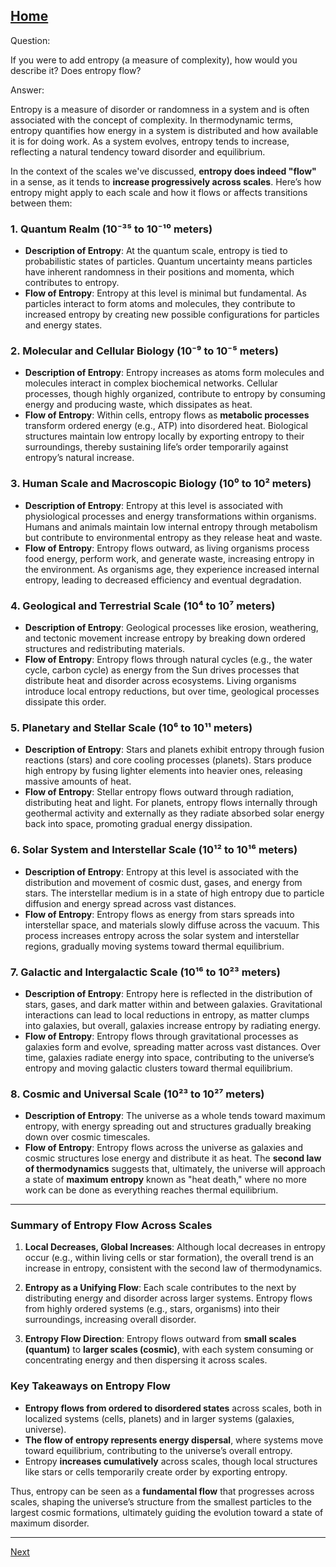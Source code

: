 [Home](https://t2m.io/VwvDcuw)
---

Question:

If you were to add entropy (a measure of complexity), how would you describe it? Does entropy flow?

Answer:

Entropy is a measure of disorder or randomness in a system and is often associated with the concept of complexity. In thermodynamic terms, entropy quantifies how energy in a system is distributed and how available it is for doing work. As a system evolves, entropy tends to increase, reflecting a natural tendency toward disorder and equilibrium.

In the context of the scales we've discussed, **entropy does indeed "flow"** in a sense, as it tends to **increase progressively across scales**. Here’s how entropy might apply to each scale and how it flows or affects transitions between them:

### 1. **Quantum Realm (10⁻³⁵ to 10⁻¹⁰ meters)**
   - **Description of Entropy**: At the quantum scale, entropy is tied to probabilistic states of particles. Quantum uncertainty means particles have inherent randomness in their positions and momenta, which contributes to entropy.
   - **Flow of Entropy**: Entropy at this level is minimal but fundamental. As particles interact to form atoms and molecules, they contribute to increased entropy by creating new possible configurations for particles and energy states.

### 2. **Molecular and Cellular Biology (10⁻⁹ to 10⁻⁵ meters)**
   - **Description of Entropy**: Entropy increases as atoms form molecules and molecules interact in complex biochemical networks. Cellular processes, though highly organized, contribute to entropy by consuming energy and producing waste, which dissipates as heat.
   - **Flow of Entropy**: Within cells, entropy flows as **metabolic processes** transform ordered energy (e.g., ATP) into disordered heat. Biological structures maintain low entropy locally by exporting entropy to their surroundings, thereby sustaining life’s order temporarily against entropy’s natural increase.

### 3. **Human Scale and Macroscopic Biology (10⁰ to 10² meters)**
   - **Description of Entropy**: Entropy at this level is associated with physiological processes and energy transformations within organisms. Humans and animals maintain low internal entropy through metabolism but contribute to environmental entropy as they release heat and waste.
   - **Flow of Entropy**: Entropy flows outward, as living organisms process food energy, perform work, and generate waste, increasing entropy in the environment. As organisms age, they experience increased internal entropy, leading to decreased efficiency and eventual degradation.

### 4. **Geological and Terrestrial Scale (10⁴ to 10⁷ meters)**
   - **Description of Entropy**: Geological processes like erosion, weathering, and tectonic movement increase entropy by breaking down ordered structures and redistributing materials.
   - **Flow of Entropy**: Entropy flows through natural cycles (e.g., the water cycle, carbon cycle) as energy from the Sun drives processes that distribute heat and disorder across ecosystems. Living organisms introduce local entropy reductions, but over time, geological processes dissipate this order.

### 5. **Planetary and Stellar Scale (10⁶ to 10¹¹ meters)**
   - **Description of Entropy**: Stars and planets exhibit entropy through fusion reactions (stars) and core cooling processes (planets). Stars produce high entropy by fusing lighter elements into heavier ones, releasing massive amounts of heat.
   - **Flow of Entropy**: Stellar entropy flows outward through radiation, distributing heat and light. For planets, entropy flows internally through geothermal activity and externally as they radiate absorbed solar energy back into space, promoting gradual energy dissipation.

### 6. **Solar System and Interstellar Scale (10¹² to 10¹⁶ meters)**
   - **Description of Entropy**: Entropy at this level is associated with the distribution and movement of cosmic dust, gases, and energy from stars. The interstellar medium is in a state of high entropy due to particle diffusion and energy spread across vast distances.
   - **Flow of Entropy**: Entropy flows as energy from stars spreads into interstellar space, and materials slowly diffuse across the vacuum. This process increases entropy across the solar system and interstellar regions, gradually moving systems toward thermal equilibrium.

### 7. **Galactic and Intergalactic Scale (10¹⁶ to 10²³ meters)**
   - **Description of Entropy**: Entropy here is reflected in the distribution of stars, gases, and dark matter within and between galaxies. Gravitational interactions can lead to local reductions in entropy, as matter clumps into galaxies, but overall, galaxies increase entropy by radiating energy.
   - **Flow of Entropy**: Entropy flows through gravitational processes as galaxies form and evolve, spreading matter across vast distances. Over time, galaxies radiate energy into space, contributing to the universe’s entropy and moving galactic clusters toward thermal equilibrium.

### 8. **Cosmic and Universal Scale (10²³ to 10²⁷ meters)**
   - **Description of Entropy**: The universe as a whole tends toward maximum entropy, with energy spreading out and structures gradually breaking down over cosmic timescales.
   - **Flow of Entropy**: Entropy flows across the universe as galaxies and cosmic structures lose energy and distribute it as heat. The **second law of thermodynamics** suggests that, ultimately, the universe will approach a state of **maximum entropy** known as "heat death," where no more work can be done as everything reaches thermal equilibrium.

---

### Summary of Entropy Flow Across Scales

1. **Local Decreases, Global Increases**: Although local decreases in entropy occur (e.g., within living cells or star formation), the overall trend is an increase in entropy, consistent with the second law of thermodynamics.

2. **Entropy as a Unifying Flow**: Each scale contributes to the next by distributing energy and disorder across larger systems. Entropy flows from highly ordered systems (e.g., stars, organisms) into their surroundings, increasing overall disorder.

3. **Entropy Flow Direction**: Entropy flows outward from **small scales (quantum)** to **larger scales (cosmic)**, with each system consuming or concentrating energy and then dispersing it across scales.

### Key Takeaways on Entropy Flow

- **Entropy flows from ordered to disordered states** across scales, both in localized systems (cells, planets) and in larger systems (galaxies, universe).
- **The flow of entropy represents energy dispersal**, where systems move toward equilibrium, contributing to the universe’s overall entropy.
- Entropy **increases cumulatively** across scales, though local structures like stars or cells temporarily create order by exporting entropy.

Thus, entropy can be seen as a **fundamental flow** that progresses across scales, shaping the universe’s structure from the smallest particles to the largest cosmic formations, ultimately guiding the evolution toward a state of maximum disorder.

---

[Next](https://t2m.io/cYHPRCJ)
